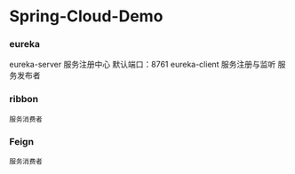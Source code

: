 # Spring-Cloud-Demo

### eureka
  eureka-server 服务注册中心 默认端口：8761
  eureka-client 服务注册与监听 服务发布者
  
### ribbon
    服务消费者

### Feign
    服务消费者
